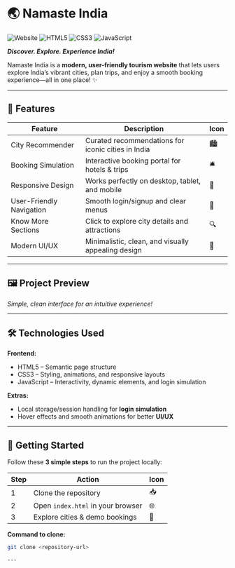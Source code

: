 # 🌏 Namaste India

![Website](https://img.shields.io/badge/Website-Tourism-blue) 
![HTML5](https://img.shields.io/badge/HTML5-orange) 
![CSS3](https://img.shields.io/badge/CSS3-blueviolet) 
![JavaScript](https://img.shields.io/badge/JS-yellow) 


**_Discover. Explore. Experience India!_**  

Namaste India is a **modern, user-friendly tourism website** that lets users explore India’s vibrant cities, plan trips, and enjoy a smooth booking experience—all in one place! ✨  

---

## 🌟 Features

| Feature | Description | Icon |
|---------|-------------|------|
| City Recommender | Curated recommendations for iconic cities in India | 🏙️ |
| Booking Simulation | Interactive booking portal for hotels & trips | 🛎️ |
| Responsive Design | Works perfectly on desktop, tablet, and mobile | 📱 |
| User-Friendly Navigation | Smooth login/signup and clear menus | 🧭 |
| Know More Sections | Click to explore city details and attractions | 🔍 |
| Modern UI/UX | Minimalistic, clean, and visually appealing design | 🎨 |

---

## 🖼 Project Preview


*Simple, clean interface for an intuitive experience!*  

---

## 🛠 Technologies Used

**Frontend:**  
- HTML5 – Semantic page structure  
- CSS3 – Styling, animations, and responsive layouts  
- JavaScript – Interactivity, dynamic elements, and login simulation  

**Extras:**  
- Local storage/session handling for **login simulation**  
- Hover effects and smooth animations for better **UI/UX**  

---

## 🚀 Getting Started

Follow these **3 simple steps** to run the project locally:  

<div align="center">

| Step | Action | Icon |
|------|--------|------|
| 1 | Clone the repository | 📥 |
| 2 | Open `index.html` in your browser | 🌐 |
| 3 | Explore cities & demo bookings | 🧭 |

</div>

**Command to clone:**  
```bash
git clone <repository-url>

---



